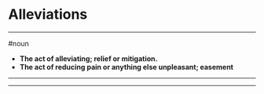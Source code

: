 # Alleviations
---
#noun
- **The act of alleviating; relief or mitigation.**
- **The act of reducing pain or anything else unpleasant; easement**
---
---
